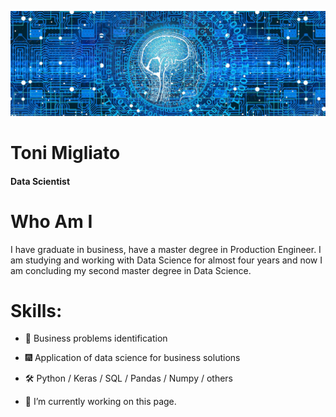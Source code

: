 ![Data Scientist](https://github.com/ToniMigliato/ToniMigliato/blob/main/cover.jpg)

# Toni Migliato
#### Data Scientist

# Who Am I
I have graduate in business, have a master degree in Production Engineer. I am studying and working with Data Science for almost four years and now I am concluding my second master degree in Data Science.

# Skills: 
- :microscope: Business problems identification
- :fireworks: Application of data science for business solutions
- :hammer_and_wrench: Python / Keras / SQL / Pandas / Numpy / others

- 🔭 I’m currently working on this page. 
